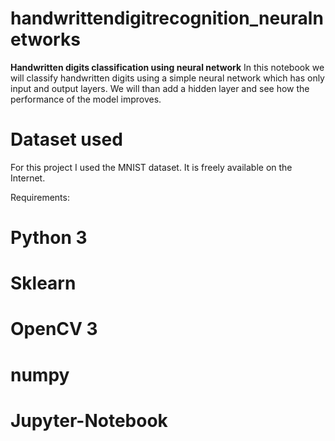# handwrittendigitrecognition_neuralnetworks

 **Handwritten digits classification using neural network**  In this notebook we will classify handwritten digits using a simple neural network which has only input and output layers. We will than add a hidden layer and see how the performance of the model improves.
 
# Dataset used

For this project I used the MNIST dataset. It is freely available on the Internet.

Requirements:

# Python 3
# Sklearn
# OpenCV 3
# numpy
# Jupyter-Notebook
